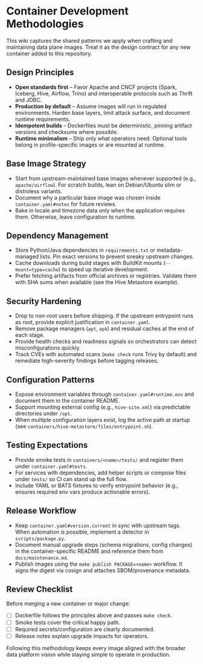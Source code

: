 # Container Development Methodologies

This wiki captures the shared patterns we apply when crafting and maintaining data plane images. Treat it as the design contract for any new container added to this repository.

## Design Principles
- **Open standards first** – Favor Apache and CNCF projects (Spark, Iceberg, Hive, Airflow, Trino) and interoperable protocols such as Thrift and JDBC.
- **Production by default** – Assume images will run in regulated environments. Harden base layers, limit attack surface, and document runtime requirements.
- **Idempotent builds** – Dockerfiles must be deterministic, pinning artifact versions and checksums where possible.
- **Runtime minimalism** – Ship only what operators need. Optional tools belong in profile-specific images or are mounted at runtime.

## Base Image Strategy
- Start from upstream-maintained base images whenever supported (e.g., `apache/airflow`). For scratch builds, lean on Debian/Ubuntu slim or distroless variants.
- Document why a particular base image was chosen inside `container.yaml#notes` for future reviews.
- Bake in locale and timezone data only when the application requires them. Otherwise, leave configuration to runtime.

## Dependency Management
- Store Python/Java dependencies in `requirements.txt` or metadata-managed lists. Pin exact versions to prevent sneaky upstream changes.
- Cache downloads during build stages with BuildKit mounts (`--mount=type=cache`) to speed up iterative development.
- Prefer fetching artifacts from official archives or registries. Validate them with SHA sums when available (see the Hive Metastore example).

## Security Hardening
- Drop to non-root users before shipping. If the upstream entrypoint runs as root, provide explicit justification in `container.yaml`.
- Remove package managers (`apt`, `apk`) and residual caches at the end of each stage.
- Provide health checks and readiness signals so orchestrators can detect misconfigurations quickly.
- Track CVEs with automated scans (`make check` runs Trivy by default) and remediate high-severity findings before tagging releases.

## Configuration Patterns
- Expose environment variables through `container.yaml#runtime.env` and document them in the container README.
- Support mounting external config (e.g., `hive-site.xml`) via predictable directories under `/opt`.
- When multiple configuration layers exist, log the active path at startup (see `containers/hive-metastore/files/entrypoint.sh`).

## Testing Expectations
- Provide smoke tests in `containers/<name>/tests/` and register them under `container.yaml#tests`.
- For services with dependencies, add helper scripts or compose files under `tests/` so CI can stand up the full flow.
- Include YAML or BATS fixtures to verify entrypoint behavior (e.g., ensures required env vars produce actionable errors).

## Release Workflow
- Keep `container.yaml#version.current` in sync with upstream tags. When automation is possible, implement a detector in `scripts/package.py`.
- Document manual upgrade steps (schema migrations, config changes) in the container-specific README and reference them from `docs/maintenance.md`.
- Publish images using the `make publish PACKAGE=<name>` workflow. It signs the digest via cosign and attaches SBOM/provenance metadata.

## Review Checklist
Before merging a new container or major change:
- [ ] Dockerfile follows the principles above and passes `make check`.
- [ ] Smoke tests cover the critical happy path.
- [ ] Required secrets/configuration are clearly documented.
- [ ] Release notes explain upgrade impacts for operators.

Following this methodology keeps every image aligned with the broader data platform vision while staying simple to operate in production.
